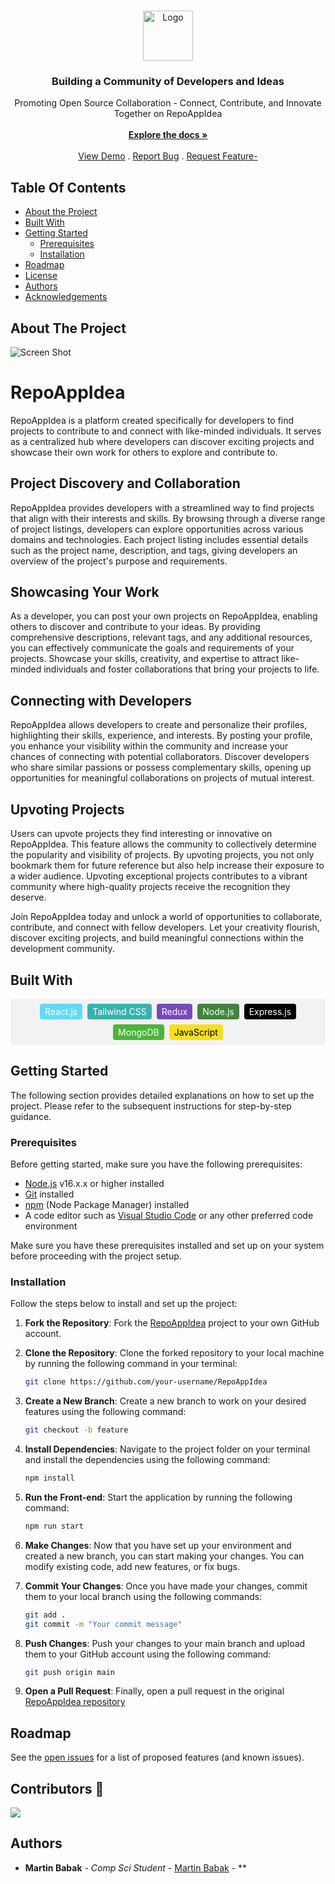 <br/>
<p align="center">
  <a href="https://github.com/ShaanCoding/ReadME-Generator">
    <img src="https://github.com/martinyis/RepoAppIdea/blob/main/src/assets/logo_transparent.png?raw=true" alt="Logo" width="80" height="80">
  </a>

  <h3 align="center">Building a Community of Developers and Ideas</h3>

  <p align="center">
    Promoting Open Source Collaboration - Connect, Contribute, and Innovate Together on RepoAppIdea
    <br/>
    <br/>
    <a href="https://github.com/martinyis/RepoAppIdea"><strong>Explore the docs »</strong></a>
    <br/>
    <br/>
    <a href="https://github.com/martinyis/RepoAppIdea">View Demo</a>
    .
    <a href="https://github.com/martinyis/RepoAppIdea/issues">Report Bug</a>
    .
    <a href="https://github.com/martinyis/RepoAppIdea/issues">Request Feature-</a>
  </p>
</p>

## Table Of Contents

- [About the Project](#about-the-project)
- [Built With](#built-with)
- [Getting Started](#getting-started)
  - [Prerequisites](#prerequisites)
  - [Installation](#installation)
- [Roadmap](#roadmap)
- [License](#license)
- [Authors](#authors)
- [Acknowledgements](#acknowledgements)

## About The Project

![Screen Shot](https://github.com/martinyis/RepoAppIdea/blob/main/src/assets/design/starter-design-pic.png?raw=true)

# RepoAppIdea

RepoAppIdea is a platform created specifically for developers to find projects to contribute to and connect with like-minded individuals. It serves as a centralized hub where developers can discover exciting projects and showcase their own work for others to explore and contribute to.

## Project Discovery and Collaboration

RepoAppIdea provides developers with a streamlined way to find projects that align with their interests and skills. By browsing through a diverse range of project listings, developers can explore opportunities across various domains and technologies. Each project listing includes essential details such as the project name, description, and tags, giving developers an overview of the project's purpose and requirements.

## Showcasing Your Work

As a developer, you can post your own projects on RepoAppIdea, enabling others to discover and contribute to your ideas. By providing comprehensive descriptions, relevant tags, and any additional resources, you can effectively communicate the goals and requirements of your projects. Showcase your skills, creativity, and expertise to attract like-minded individuals and foster collaborations that bring your projects to life.

## Connecting with Developers

RepoAppIdea allows developers to create and personalize their profiles, highlighting their skills, experience, and interests. By posting your profile, you enhance your visibility within the community and increase your chances of connecting with potential collaborators. Discover developers who share similar passions or possess complementary skills, opening up opportunities for meaningful collaborations on projects of mutual interest.

## Upvoting Projects

Users can upvote projects they find interesting or innovative on RepoAppIdea. This feature allows the community to collectively determine the popularity and visibility of projects. By upvoting projects, you not only bookmark them for future reference but also help increase their exposure to a wider audience. Upvoting exceptional projects contributes to a vibrant community where high-quality projects receive the recognition they deserve.

Join RepoAppIdea today and unlock a world of opportunities to collaborate, contribute, and connect with fellow developers. Let your creativity flourish, discover exciting projects, and build meaningful connections within the development community.

## Built With

<div style="display: flex; flex-wrap: wrap; align-items: center; justify-content: center; gap: 8px; background-color: #f2f2f2; padding: 8px; border-radius: 4px;">
    <span style="background-color: #61DAFB; color: white; padding: 4px 8px; border-radius: 4px;">React.js</span>
    <span style="background-color: #38B2AC; color: white; padding: 4px 8px; border-radius: 4px;">Tailwind CSS</span>
    <span style="background-color: #764ABC; color: white; padding: 4px 8px; border-radius: 4px;">Redux</span>
    <span style="background-color: #43853D; color: white; padding: 4px 8px; border-radius: 4px;">Node.js</span>
    <span style="background-color: #000000; color: white; padding: 4px 8px; border-radius: 4px;">Express.js</span>
    <span style="background-color: #4DB33D; color: white; padding: 4px 8px; border-radius: 4px;">MongoDB</span>
    <span style="background-color: #F7DF1E; color: black; padding: 4px 8px; border-radius: 4px;">JavaScript</span>
</div>

## Getting Started

The following section provides detailed explanations on how to set up the project. Please refer to the subsequent instructions for step-by-step guidance.

### Prerequisites

Before getting started, make sure you have the following prerequisites:

- [Node.js](https://nodejs.org) v16.x.x or higher installed
- [Git](https://git-scm.com) installed
- [npm](https://www.npmjs.com) (Node Package Manager) installed
- A code editor such as [Visual Studio Code](https://code.visualstudio.com) or any other preferred code environment

Make sure you have these prerequisites installed and set up on your system before proceeding with the project setup.

### Installation

Follow the steps below to install and set up the project:

1. **Fork the Repository**: Fork the [RepoAppIdea](https://github.com/martinyis/RepoAppIdea) project to your own GitHub account.

2. **Clone the Repository**: Clone the forked repository to your local machine by running the following command in your terminal:

   ```bash
   git clone https://github.com/your-username/RepoAppIdea
   ```

3. **Create a New Branch**: Create a new branch to work on your desired features using the following command:

   ```bash
   git checkout -b feature
   ```

4. **Install Dependencies**: Navigate to the project folder on your terminal and install the dependencies using the following command:

   ```bash
   npm install
   ```

5. **Run the Front-end**: Start the application by running the following command:

   ```bash
   npm run start
   ```

6. **Make Changes**: Now that you have set up your environment and created a new branch, you can start making your changes. You can modify existing code, add new features, or fix bugs.

7. **Commit Your Changes**: Once you have made your changes, commit them to your local branch using the following commands:

   ```bash
   git add .
   git commit -m "Your commit message"
   ```

8. **Push Changes**: Push your changes to your main branch and upload them to your GitHub account using the following command:

   ```bash
   git push origin main
   ```

9. **Open a Pull Request**: Finally, open a pull request in the original [RepoAppIdea repository](https://github.com/martinyis/RepoAppIdea/pulls)

## Roadmap

See the [open issues](https://github.com/martinyis/RepoAppIdea/issues) for a list of proposed features (and known issues).

## Contributors 🤝

<a href="https://github.com/martinyis/RepoAppIdea/graphs/contributors">
  <img src="https://contrib.rocks/image?repo=martinyis/RepoAppIdea" />
</a>

## Authors

- **Martin Babak** - _Comp Sci Student_ - [Martin Babak](https://github.com/martinyis) - \*\*

